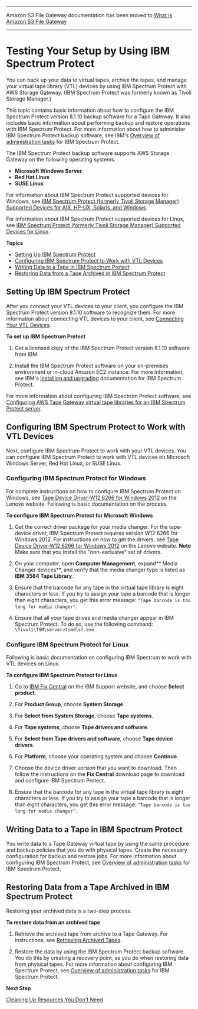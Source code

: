 --------

Amazon S3 File Gateway documentation has been moved to [What is Amazon S3 File Gateway](https://docs.aws.amazon.com/filegateway/latest/files3/WhatIsStorageGateway.html)

--------

# Testing Your Setup by Using IBM Spectrum Protect<a name="backup-tsm"></a>

You can back up your data to virtual tapes, archive the tapes, and manage your virtual tape library \(VTL\) devices by using IBM Spectrum Protect with AWS Storage Gateway\. \(IBM Spectrum Protect was formerly known as Tivoli Storage Manager\.\) 

This topic contains basic information about how to configure the IBM Spectrum Protect version 8\.1\.10 backup software for a Tape Gateway\. It also includes basic information about performing backup and restore operations with IBM Spectrum Protect\. For more information about how to administer IBM Spectrum Protect backup software, see IBM's [Overview of administration tasks](https://www.ibm.com/support/knowledgecenter/en/SSEQVQ_8.1.10/srv.admin/t_administer_solution.html) for IBM Spectrum Protect\.

The IBM Spectrum Protect backup software supports AWS Storage Gateway on the following operating systems\.
+ **Microsoft Windows Server**
+ **Red Hat Linux**
+ **SUSE Linux**

For information about IBM Spectrum Protect supported devices for Windows, see [IBM Spectrum Protect \(formerly Tivoli Storage Manager\) Supported Devices for AIX, HP\-UX, Solaris, and Windows](https://www.ibm.com/support/pages/node/716993)\.

For information about IBM Spectrum Protect supported devices for Linux, see [IBM Spectrum Protect \(formerly Tivoli Storage Manager\) Supported Devices for Linux](https://www.ibm.com/support/pages/node/716987)\.

**Topics**
+ [Setting Up IBM Spectrum Protect](#tsm-setup)
+ [Configuring IBM Spectrum Protect to Work with VTL Devices](#tsm-configure)
+ [Writing Data to a Tape in IBM Spectrum Protect](#tsm-write-data-to-tape)
+ [Restoring Data from a Tape Archived in IBM Spectrum Protect](#tsm-restore-tape)

## Setting Up IBM Spectrum Protect<a name="tsm-setup"></a>

After you connect your VTL devices to your client, you configure the IBM Spectrum Protect version 8\.1\.10 software to recognize them\. For more information about connecting VTL devices to your client, see [Connecting Your VTL Devices](GettingStarted-create-tape-gateway.md#GettingStartedAccessTapesVTL)\.

**To set up IBM Spectrum Protect**

1. Get a licensed copy of the IBM Spectrum Protect version 8\.1\.10 software from IBM\.

1.  Install the IBM Spectrum Protect software on your on\-premises environment or in\-cloud Amazon EC2 instance\. For more information, see IBM's [Installing and upgrading](https://www.ibm.com/support/knowledgecenter/en/SSEQVQ_8.1.10/srv.common/t_installing_upgrading.html) documentation for IBM Spectrum Protect\. 

   For more information about configuring IBM Spectrum Protect software, see [Configuring AWS Tape Gateway virtual tape libraries for an IBM Spectrum Protect server](https://www.ibm.com/support/pages/node/6326793)\.

## Configuring IBM Spectrum Protect to Work with VTL Devices<a name="tsm-configure"></a>

Next, configure IBM Spectrum Protect to work with your VTL devices\. You can configure IBM Spectrum Protect to work with VTL devices on Microsoft Windows Server, Red Hat Linux, or SUSE Linux\.

### Configuring IBM Spectrum Protect for Windows<a name="tsm-configure-windows"></a>

For complete instructions on how to configure IBM Spectrum Protect on Windows, see [Tape Device Driver\-W12 6266 for Windows 2012](https://datacentersupport.lenovo.com/us/en/products/storage/tape-and-backup/ts2240/6160/downloads/ds502099) on the Lenovo website\. Following is basic documentation on the process\.

**To configure IBM Spectrum Protect for Microsoft Windows**

1. Get the correct driver package for your media changer\. For the tape\-device driver, IBM Spectrum Protect requires version W12 6266 for Windows 2012\. For instructions on how to get the drivers, see [Tape Device Driver\-W12 6266 for Windows 2012](https://datacentersupport.lenovo.com/us/en/products/storage/tape-and-backup/ts2240/6160/downloads/ds502099) on the Lenovo website\.
**Note**  
Make sure that you install the "non\-exclusive" set of drivers\.

1. On your computer, open **Computer Management**, expand** Media Changer devices**, and verify that the media changer type is listed as **IBM 3584 Tape Library**\.

1. Ensure that the barcode for any tape in the virtual tape library is eight characters or less\. If you try to assign your tape a barcode that is longer than eight characters, you get this error message: `"Tape barcode is too long for media changer"`\.

1. Ensure that all your tape drives and media changer appear in IBM Spectrum Protect\. To do so, use the following command: `\Tivoli\TSM\server>tsmdlst.exe`

### Configure IBM Spectrum Protect for Linux<a name="tsm-configure-linux"></a>

Following is basic documentation on configuring IBM Spectrum to work with VTL devices on Linux\.

**To configure IBM Spectrum Protect for Linux**

1. Go to [IBM Fix Central](https://www.ibm.com/support/fixcentral/) on the IBM Support website, and choose **Select product**\.

1. For **Product Group**, choose **System Storage**\.

1. For **Select from System Storage**, choose **Tape systems**\.

1. For **Tape systems**, choose **Tape drivers and software**\.

1. For **Select from Tape drivers and software**, choose **Tape device drivers**\.

1. For **Platform**, choose your operating system and choose **Continue**\.

1. Choose the device driver version that you want to download\. Then follow the instructions on the **Fix Central** download page to download and configure IBM Spectrum Protect\.

1. Ensure that the barcode for any tape in the virtual tape library is eight characters or less\. If you try to assign your tape a barcode that is longer than eight characters, you get this error message: `"Tape barcode is too long for media changer"`\.

## Writing Data to a Tape in IBM Spectrum Protect<a name="tsm-write-data-to-tape"></a>

You write data to a Tape Gateway virtual tape by using the same procedure and backup policies that you do with physical tapes\. Create the necessary configuration for backup and restore jobs\. For more information about configuring IBM Spectrum Protect, see [Overview of administration tasks](https://www.ibm.com/support/knowledgecenter/en/SSEQVQ_8.1.10/srv.admin/t_administer_solution.html) for IBM Spectrum Protect\.

## Restoring Data from a Tape Archived in IBM Spectrum Protect<a name="tsm-restore-tape"></a>

Restoring your archived data is a two\-step process\.

**To restore data from an archived tape**

1. Retrieve the archived tape from archive to a Tape Gateway\. For instructions, see [Retrieving Archived Tapes](managing-gateway-vtl.md#retrieving-archived-tapes-vtl)\.

1. Restore the data by using the IBM Spectrum Protect backup software\. You do this by creating a recovery point, as you do when restoring data from physical tapes\. For more information about configuring IBM Spectrum Protect, see [Overview of administration tasks](https://www.ibm.com/support/knowledgecenter/en/SSEQVQ_8.1.10/srv.admin/t_administer_solution.html) for IBM Spectrum Protect\.

**Next Step**

[Cleaning Up Resources You Don't Need](GettingStartedWhatsNextStep3-vtl.md#cleanup-vtl)